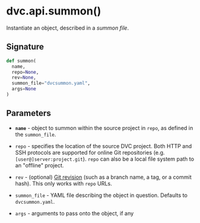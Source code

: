 # dvc.api.summon()

Instantiate an object, described in a _summon file_.

## Signature

```py
def summon(
  name,
  repo=None,
  rev=None,
  summon_file="dvcsummon.yaml",
  args=None
)
```

## Parameters

- **`name`** - object to summon within the source project in `repo`, as defined
  in the `summon_file`.

- `repo` - specifies the location of the source DVC project. Both HTTP and SSH
  protocols are supported for online Git repositories (e.g.
  `[user@]server:project.git`). `repo` can also be a local file system path to
  an "offline" project.

- `rev` - (optional)
  [Git revision](https://git-scm.com/book/en/v2/Git-Internals-Git-References)
  (such as a branch name, a tag, or a commit hash). This only works with `repo`
  URLs.

- `summon_file` - YAML file describing the object in question. Defaults to
  `dvcsummon.yaml`.

- `args` - arguments to pass onto the object, if any
